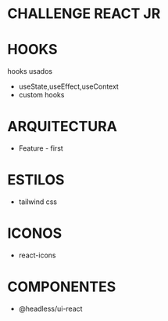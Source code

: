 # CHALLENGE REACT JR

# HOOKS
hooks usados
- useState,useEffect,useContext
- custom hooks
# ARQUITECTURA
- Feature - first
# ESTILOS 
- tailwind css
# ICONOS
- react-icons
# COMPONENTES
- @headless/ui-react
